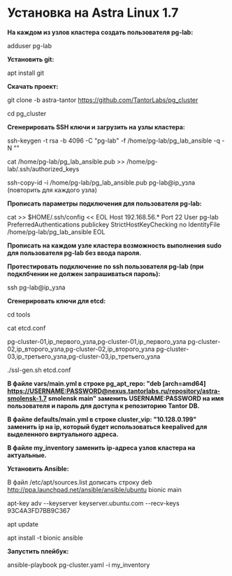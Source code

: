 # Установка на Astra Linux 1.7

**На каждом из узлов кластера создать пользователя pg-lab:**

adduser pg-lab

**Установить git:**

apt install git

**Скачать проект:**

git clone -b astra-tantor <https://github.com/TantorLabs/pg_cluster>

cd pg_cluster

**Сгенерировать SSH ключи и загрузить на узлы кластера:**

ssh-keygen -t rsa -b 4096 -C "pg-lab" -f /home/pg-lab/pg_lab_ansible -q -N ""

cat /home/pg-lab/pg_lab_ansible.pub >> /home/pg-lab/.ssh/authorized_keys

 ssh-copy-id -i /home/pg-lab/pg_lab_ansible.pub pg-lab@ip_узла  (повторить для каждого узла)

**Прописать параметры подключения для пользователя pg-lab:**

cat >> $HOME/.ssh/config << EOL
Host 192.168.56.*
     Port 22
     User pg-lab
     PreferredAuthentications publickey
     StrictHostKeyChecking no
     IdentityFile /home/pg-lab/pg_lab_ansible
EOL

**Прописать на каждом узле кластера возможность выполнения sudo для пользователя pg-lab без ввода пароля.**

**Протестировать подключение по ssh пользователя pg-lab (при подклбчении не должен запрашиваться пароль):**

ssh pg-lab@ip_узла

**Сгенерировать ключи для etcd:**

cd tools

cat etcd.conf


pg-cluster-01,ip_первого_узла,pg-cluster-01,ip_первого_узла
pg-cluster-02,ip_второго_узла,pg-cluster-02,ip_второго_узла
pg-cluster-03,ip_третьего_узла,pg-cluster-03,ip_третьего_узла


./ssl-gen.sh etcd.conf

**В файле vars/main.yml в строке pg_apt_repo: "deb [arch=amd64] <https://USERNAME:PASSWORD@nexus.tantorlabs.ru/repository/astra-smolensk-1.7> smolensk main" заменить USERNAME:PASSWORD на имя пользователя и пароль для доступа к репозиторию Tantor DB.**

**В файле defaults/main.yml в строке cluster_vip: "10.128.0.199" заменить ip на ip, который будет использоваться keepalived для выделенного виртуального адреса.**

**В файле my_inventory заменить ip-адреса узлов кластера на актуальные.**

**Установить Ansible:**

В файл /etc/apt/sources.list дописать строку deb <http://ppa.launchpad.net/ansible/ansible/ubuntu> bionic main

apt-key adv --keyserver keyserver.ubuntu.com --recv-keys 93C4A3FD7BB9C367

apt update

apt install -t bionic ansible

**Запустить плейбук:**

ansible-playbook pg-cluster.yaml -i my_inventory
